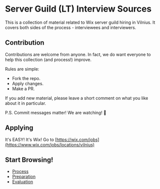 # Server Guild (LT) Interview Sources

This is a collection of material related to Wix server guild hiring in Vilnius. It covers both sides of the process - interviewees and interviewers.

## Contribution

Contributions are welcome from anyone. In fact, we do want everyone to help this collection (and process!) improve.

Rules are simple:
- Fork the repo.
- Apply changes.
- Make a PR.

If you add new material, please leave a short comment on what you like about it in particular.

P.S. Commit messages matter! We are watching! 👀

## Applying

It's EASY! It's Wix! Go to [https://wix.com/jobs](https://www.wix.com/jobs/locations/vilnius)

## Start Browsing!

- [Process](./PROCESS.md)
- [Preparation]('./preparation)
- [Evaluation]('./evaluation)
